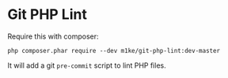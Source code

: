 # Git PHP Lint

Require this with composer:

`php composer.phar require --dev m1ke/git-php-lint:dev-master`

It will add a git `pre-commit` script to lint PHP files.